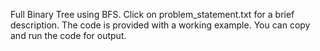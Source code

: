 Full Binary Tree using BFS.
Click on problem_statement.txt for a brief description.
The code is provided with a working example.
You can copy and run the code for output.
